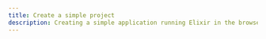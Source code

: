 ```yaml
---
title: Create a simple project
description: Creating a simple application running Elixir in the browser
---
```

